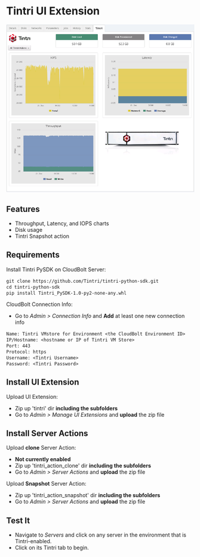 # Tintri UI Extension

![Sample](sample.png)

## Features
* Throughput, Latency, and IOPS charts
* Disk usage
* Tintri Snapshot action

## Requirements
Install Tintri PySDK on CloudBolt Server:

```
git clone https://github.com/Tintri/tintri-python-sdk.git
cd tintri-python-sdk
pip install Tintri_PySDK-1.0-py2-none-any.whl
```

CloudBolt Connection Info:
* Go to *Admin > Connection Info* and **Add** at least one new connection info

```
Name: Tintri VMstore for Environment <the CloudBolt Environment ID>
IP/Hostname: <hostname or IP of Tintri VM Store>
Port: 443
Protocol: https
Username: <Tintri Username>
Password: <Tintri Password>
```

## Install UI Extension

Upload UI Extension:

* Zip up 'tintri' dir **including the subfolders**
* Go to *Admin > Manage UI Extensions* and **upload** the zip file

## Install Server Actions
Upload **clone** Server Action:
* **Not currently enabled**
* Zip up 'tintri_action_clone' dir **including the subfolders**
* Go to *Admin > Server Actions* and **upload** the zip file

Upload **Snapshot** Server Action:
* Zip up 'tintri_action_snapshot' dir **including the subfolders**
* Go to *Admin > Server Actions* and **upload** the zip file

## Test It

* Navigate to *Servers* and click on any server in the environment that is Tintri-enabled.
* Click on its Tintri tab to begin.
